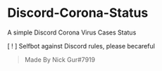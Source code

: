 # Discord-Corona-Status
A simple Discord Corona Virus Cases Status

[ ! ] Selfbot against Discord rules, please becareful

> Made By Nick Gur#7919
